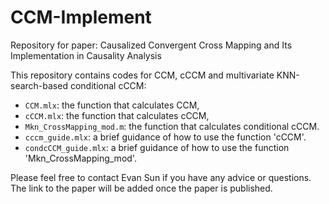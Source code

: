 # CCM-Implement
Repository for paper: Causalized Convergent Cross Mapping and Its Implementation in Causality Analysis

This repository contains codes for CCM, cCCM and multivariate KNN-search-based conditional cCCM:
* `CCM.mlx`: the function that calculates CCM,
* `cCCM.mlx`: the function that calculates cCCM,
* `Mkn_CrossMapping_mod.m`: the function that calculates conditional cCCM.
* `cccm_guide.mlx`: a brief guidance of how to use the function 'cCCM'.
* `condcCCM_guide.mlx`: a brief guidance of how to use the function 'Mkn_CrossMapping_mod'.

Please feel free to contact Evan Sun if you have any advice or questions. The link to the paper will be added once the paper is published.
